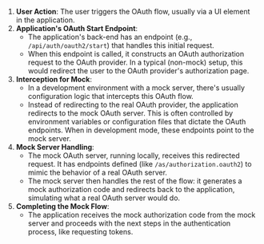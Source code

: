 
1. **User Action**: The user triggers the OAuth flow, usually via a UI element in the application.
2. **Application's OAuth Start Endpoint**:
    - The application's back-end has an endpoint (e.g., `/api/auth/oauth2/start`) that handles this initial request.
    - When this endpoint is called, it constructs an OAuth authorization request to the OAuth provider. In a typical (non-mock) setup, this would redirect the user to the OAuth provider's authorization page.
3. **Interception for Mock**:
    - In a development environment with a mock server, there's usually configuration logic that intercepts this OAuth flow.
    - Instead of redirecting to the real OAuth provider, the application redirects to the mock OAuth server. This is often controlled by environment variables or configuration files that dictate the OAuth endpoints. When in development mode, these endpoints point to the mock server.
4. **Mock Server Handling**:
    - The mock OAuth server, running locally, receives this redirected request. It has endpoints defined (like `/as/authorization.oauth2`) to mimic the behavior of a real OAuth server.
    - The mock server then handles the rest of the flow: it generates a mock authorization code and redirects back to the application, simulating what a real OAuth server would do.
5. **Completing the Mock Flow**:
    - The application receives the mock authorization code from the mock server and proceeds with the next steps in the authentication process, like requesting tokens.
